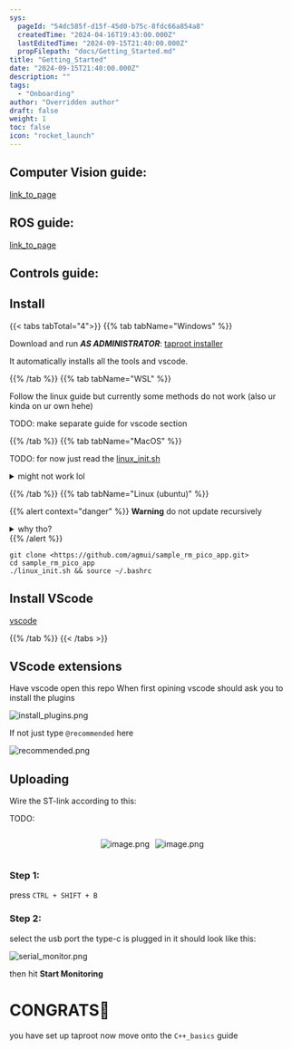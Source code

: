 ```yaml
---
sys:
  pageId: "54dc585f-d15f-45d0-b75c-8fdc66a854a8"
  createdTime: "2024-04-16T19:43:00.000Z"
  lastEditedTime: "2024-09-15T21:40:00.000Z"
  propFilepath: "docs/Getting_Started.md"
title: "Getting_Started"
date: "2024-09-15T21:40:00.000Z"
description: ""
tags:
  - "Onboarding"
author: "Overridden author"
draft: false
weight: 1
toc: false
icon: "rocket_launch"
---
```


## Computer Vision guide:

[link_to_page](86d45bc0-388b-4d26-8848-44f255f73d0e)

## ROS guide:

[link_to_page](3c76c1de-ec8f-46d6-8b0a-294005edc2d5)

## Controls guide:

## Install

{{< tabs tabTotal="4">}}
{{% tab tabName="Windows" %}}

Download and run _**AS ADMINISTRATOR**_: [taproot installer](https://github.com/Thornbots/TeachingFreshies/releases/tag/1.0)

It automatically installs all the tools and vscode.

{{% /tab %}}
{{% tab tabName="WSL" %}}

Follow the linux guide but currently some methods do not work (also ur kinda on ur own hehe)

TODO: make separate guide for vscode section

{{% /tab %}}
{{% tab tabName="MacOS" %}}

TODO: for now just read the [linux_init.sh](https://github.com/agmui/sample_rm_pico_app/blob/main/linux_init.sh)

<details>
<summary>might not work lol</summary>

`brew install libusb pkg-config`

Next install: [vscode](https://code.visualstudio.com/Download)

</details>

{{% /tab %}}
{{% tab tabName="Linux (ubuntu)" %}}

{{% alert context="danger" %}}
**Warning** do not update recursively
<details>
<summary>why tho?</summary>
There are some submodules that may go on for a while (like tinyusb) and I highly
recommend you don't need to get them.
If you want to see what submodules I update just look in `linux_init.sh`
</details>
{{% /alert %}}

```shell
git clone <https://github.com/agmui/sample_rm_pico_app.git>
cd sample_rm_pico_app
./linux_init.sh && source ~/.bashrc
```

## Install VScode

[vscode](https://code.visualstudio.com/Download)

{{% /tab %}}
{{< /tabs >}}

## VScode extensions

Have vscode open this repo
When first opining vscode should ask you to install the plugins

![install_plugins.png](https://prod-files-secure.s3.us-west-2.amazonaws.com/d518164a-d88e-44d1-a4ee-3adb3bd8bce0/89bd30f0-1825-4e77-867b-0a41ce370880/install_plugins.png?X-Amz-Algorithm=AWS4-HMAC-SHA256&X-Amz-Content-Sha256=UNSIGNED-PAYLOAD&X-Amz-Credential=ASIAZI2LB466ZYFPHLAG%2F20250327%2Fus-west-2%2Fs3%2Faws4_request&X-Amz-Date=20250327T061127Z&X-Amz-Expires=3600&X-Amz-Security-Token=IQoJb3JpZ2luX2VjENb%2F%2F%2F%2F%2F%2F%2F%2F%2F%2FwEaCXVzLXdlc3QtMiJIMEYCIQDjly03Xmm3oPJSTR3%2B6gktBPRLKbYHmD%2F0L%2FfwDH8stQIhAPPoToy%2FHDr6Di15PlnkENLuEyXRBufmRgOHBSMLwVaoKv8DCD8QABoMNjM3NDIzMTgzODA1IgwpOg76KVl5L7CfyNUq3AOj1mL13iwU3gVnzBi5DMAIWwEkBVa98r2QmFek2%2Bzm76%2FMuIbZGpDGK%2BUVOhIKxD2ZKsoAxgC3yuIY1gQmMAU4V9TjLJNN0KMzJSel0R3IkyOSlG3CjBi1lfwMP1AFsQaxR%2BXQ26RzNFXtaRsOL3UWAr1wtgBkE8Bw8eO3Stk0%2F3XY1mJrtgj6OzJco7sV4O254egMuGCGji2lho9BGyuwCmkiUgDbTF9Jl%2BHlwutU7cjRt9CzgERVd%2F1jO5futUGS21hWnsXaYaNp%2F53tFkVww7SM5rik1KkcXO%2B1TsQMBLf29yisbBu9DUFAqXpg707KbEymbk11vs8htroHDkrxFas0xR3zyk7MuEAmoMGc9MVLNhNfLJ5NWuFQc7c9%2FF79dlPyA5L4UFDpgvpHN509zoFaxnUZffAkdHJ6dMee8LYUYPZvPLWHWQrw9Maq%2FctSff%2FyfvARN8ZRc%2F%2F5ELcMOgdBoOwT%2FWqF0pR6vWI6%2B1zVFy5%2FqzKnC%2Fc1ATR9b32Pvl0IIxCsIHn4XYQM%2Bo6kLP%2Bqh0jcna%2B0%2F3ilTJesvYVBFvTtJ6eI8kGLMrDH6uYFndERdyN2N3YKaCsgH3Zll%2FaDYi%2FedtjZg9rNzXCf5hHIXjy2WPR8RlqfEDCQzJO%2FBjqkAb2o7X2LgEd5HxhImu47BS2yIpne8KFCryCojalHXTNIN6DIeAza9Snsu12yu4maoEJGYS0LRH6qKxWNIvn2dz%2F0T%2BLCYgj3zL51G3%2B9CaZwcDRVgww0EjN%2F%2F1aPKEePw1OVU4MvSYkeNRwJOOSz%2BLJqiWfuWF7oOFKalsLUGHd5tbh33zCjfEVlpgxCyO5bUFnSS3MEgG5sh%2B6tgyEPQ1hOTln0&X-Amz-Signature=45036ade96b881f699691b55af308db7d47ad248e63905e8074607ded8c8a5a6&X-Amz-SignedHeaders=host&x-id=GetObject)

If not just type `@recommended` here  

![recommended.png](https://prod-files-secure.s3.us-west-2.amazonaws.com/d518164a-d88e-44d1-a4ee-3adb3bd8bce0/61e661e9-5d85-4dfc-be0d-8d2097a5e793/recommended.png?X-Amz-Algorithm=AWS4-HMAC-SHA256&X-Amz-Content-Sha256=UNSIGNED-PAYLOAD&X-Amz-Credential=ASIAZI2LB466ZYFPHLAG%2F20250327%2Fus-west-2%2Fs3%2Faws4_request&X-Amz-Date=20250327T061127Z&X-Amz-Expires=3600&X-Amz-Security-Token=IQoJb3JpZ2luX2VjENb%2F%2F%2F%2F%2F%2F%2F%2F%2F%2FwEaCXVzLXdlc3QtMiJIMEYCIQDjly03Xmm3oPJSTR3%2B6gktBPRLKbYHmD%2F0L%2FfwDH8stQIhAPPoToy%2FHDr6Di15PlnkENLuEyXRBufmRgOHBSMLwVaoKv8DCD8QABoMNjM3NDIzMTgzODA1IgwpOg76KVl5L7CfyNUq3AOj1mL13iwU3gVnzBi5DMAIWwEkBVa98r2QmFek2%2Bzm76%2FMuIbZGpDGK%2BUVOhIKxD2ZKsoAxgC3yuIY1gQmMAU4V9TjLJNN0KMzJSel0R3IkyOSlG3CjBi1lfwMP1AFsQaxR%2BXQ26RzNFXtaRsOL3UWAr1wtgBkE8Bw8eO3Stk0%2F3XY1mJrtgj6OzJco7sV4O254egMuGCGji2lho9BGyuwCmkiUgDbTF9Jl%2BHlwutU7cjRt9CzgERVd%2F1jO5futUGS21hWnsXaYaNp%2F53tFkVww7SM5rik1KkcXO%2B1TsQMBLf29yisbBu9DUFAqXpg707KbEymbk11vs8htroHDkrxFas0xR3zyk7MuEAmoMGc9MVLNhNfLJ5NWuFQc7c9%2FF79dlPyA5L4UFDpgvpHN509zoFaxnUZffAkdHJ6dMee8LYUYPZvPLWHWQrw9Maq%2FctSff%2FyfvARN8ZRc%2F%2F5ELcMOgdBoOwT%2FWqF0pR6vWI6%2B1zVFy5%2FqzKnC%2Fc1ATR9b32Pvl0IIxCsIHn4XYQM%2Bo6kLP%2Bqh0jcna%2B0%2F3ilTJesvYVBFvTtJ6eI8kGLMrDH6uYFndERdyN2N3YKaCsgH3Zll%2FaDYi%2FedtjZg9rNzXCf5hHIXjy2WPR8RlqfEDCQzJO%2FBjqkAb2o7X2LgEd5HxhImu47BS2yIpne8KFCryCojalHXTNIN6DIeAza9Snsu12yu4maoEJGYS0LRH6qKxWNIvn2dz%2F0T%2BLCYgj3zL51G3%2B9CaZwcDRVgww0EjN%2F%2F1aPKEePw1OVU4MvSYkeNRwJOOSz%2BLJqiWfuWF7oOFKalsLUGHd5tbh33zCjfEVlpgxCyO5bUFnSS3MEgG5sh%2B6tgyEPQ1hOTln0&X-Amz-Signature=143d7155a570cfb072030bc8020449919d9cce573a66440e3f7288a874fafcba&X-Amz-SignedHeaders=host&x-id=GetObject)

## Uploading

Wire the ST-link according to this:

TODO:

<div style="display: flex;flex-direction: row; column-gap:10px; max-width: 630px;justify-content: center;">
<div>

![image.png](https://prod-files-secure.s3.us-west-2.amazonaws.com/d518164a-d88e-44d1-a4ee-3adb3bd8bce0/210ecb78-1116-4d7b-b9b7-2292f66fa2c2/image.png?X-Amz-Algorithm=AWS4-HMAC-SHA256&X-Amz-Content-Sha256=UNSIGNED-PAYLOAD&X-Amz-Credential=ASIAZI2LB4664DMRH3TC%2F20250327%2Fus-west-2%2Fs3%2Faws4_request&X-Amz-Date=20250327T061129Z&X-Amz-Expires=3600&X-Amz-Security-Token=IQoJb3JpZ2luX2VjENb%2F%2F%2F%2F%2F%2F%2F%2F%2F%2FwEaCXVzLXdlc3QtMiJIMEYCIQDKAML7WuYqzigdM5XFCA%2BXC0qQfpeg7Qs%2F04noB%2FhPEAIhAJ9mRE9KScyCoMx0DbI1VWjFOrJeWMUzu3Bi57OgknntKv8DCD8QABoMNjM3NDIzMTgzODA1Igyh98622Hzp0Ntru6sq3AMtuVXW28m8t6f0mK%2BRTBSaFxrusjEQZlJYiHvo0m1x8Bb2iGTjUXDBmRui%2FYnucoJObheE4dDwlV1IFNPs7ao2twdLIIhdz820l24Of%2BxpYlqkDEG%2BTvPxvDHGRjanT%2F0opN1GqEKn%2FdV4LlTlhwJYoXAjBBXlMWK4j1vaAT09CcCXLcrL69gRNgRUGq5LYsyEdd8Ti%2Fhv%2FmEvSsKQWCiRVNB4VCH5h8lewUQNBcX%2B83NsJI7PwAvx4uC58nUCozPGt4H5JG6LBau%2B6uXpKsnMtJgThJBHMJDy90t4pwiHlD6cTlZg63H0xah87XOMCYJOu0S40jT%2B%2FaqKlfLMh8kBpYqINY79qKE8BhxlrK%2FIS%2B1qq%2FwNTKvlquj49ZjIzeK3ofwg61RbICtJPNFbPJgY6gZXksaR7Qm2sPhADPBNtUAngg8OmPF7FdkPPrpmiRDXgpw3FmRlw%2BL7iWBInmQVvOSjJez4MmT7jqz11AWVgw%2BlrgarNMdRDlPotLYyZrVD%2BQjaTKKKpqQGX3DGESl0LwnfdPjwaqONkqjNLmD19NT7qR3Ydl38CGfxgHzRrKJ5H2GjUgfBqpz2%2BgxAN8TQXSXosuGfghGiRBS83f0TVTvAz6ppCO4a28rdBDDRy5O%2FBjqkAXbGb%2FQdYxtxByEE1CBxHm2AORPLUMaCElk%2FQkpbYwjeJANiXrifM%2BXT2WKqwuCvOxLyaKx2e0f7vPzklItSHrJJ2SDFF6ilwcVLIO1LePI1VpRLa6D64smUcDGYE5uWcpdhQnjrQRb4QibK3XU8TiJj4cagt6KqD125w5QPOQneSL9YUIqzBoeAtwWMnDTQPpOJ6PlvsSAFeAu8ByYtOPPeqdDf&X-Amz-Signature=e58b48fb10c2443eb798ccb32f65c07fb303b64d8efc9c742689118e7e68e510&X-Amz-SignedHeaders=host&x-id=GetObject)

</div>
<div>

![image.png](https://prod-files-secure.s3.us-west-2.amazonaws.com/d518164a-d88e-44d1-a4ee-3adb3bd8bce0/33a0fd0f-8ca6-4a86-8e09-26e95ded1fff/image.png?X-Amz-Algorithm=AWS4-HMAC-SHA256&X-Amz-Content-Sha256=UNSIGNED-PAYLOAD&X-Amz-Credential=ASIAZI2LB466VFOP6VQG%2F20250327%2Fus-west-2%2Fs3%2Faws4_request&X-Amz-Date=20250327T061129Z&X-Amz-Expires=3600&X-Amz-Security-Token=IQoJb3JpZ2luX2VjENb%2F%2F%2F%2F%2F%2F%2F%2F%2F%2FwEaCXVzLXdlc3QtMiJIMEYCIQDMvkIoaBqP0QueMUxvj%2F3F0EL5Xw8aKR2XCdNJLYkW9wIhAJ31z0xqpMskAjVr7UzFcoDJNMDtbai7zBo2%2FGjCUFlgKv8DCD8QABoMNjM3NDIzMTgzODA1IgzYr%2FRUd%2BPCOAdHkDUq3APHc1rSvOXBgk1oYfaECgE0cZ9izudxcgyslhP5ADPNiQfXhTuL1i2Tptg%2B%2Fs7g8JqbVVCMkOcRci7NZpu7mnP2%2BFDkB33wKiaV6sH10Tqy8hduQXeOQWE6phtPO1Lg4clZ%2F8KUEnbkUqb7Gv72JX%2B5jy9fytpG2%2FaVDn4N%2BMVLLgnQ73cxhGlGhFyF7H3YRKAF9VoIvjvetf0qXXl1Hfl9q3Hf4sZXqVeVld2jXtKCcyuEJ%2Bbc7t5Ad6NZZk9C%2FwYtfjVhYS0mOtySwgvpzMb%2BbcHe71RB9Qgb52JIh1why%2FEvA%2FvuGjqz6b8YLzc4tNz5Jswmgkxxv6T4tvAS7wI3RObcTp0Bjd4L5sTLIjJtK1qkL3zVeY3LQZc6n7Y995pRkUGIT3%2BQ7f0TmJVcfY09P%2FRFCpgDoaMwX9wiGZOFuf0h855vnC9IjYbw6jb2PmV3bV2lUSyc11D9oF8D8lbg6%2BXyCImUErgrMl%2F3XSDZ1cbgoZlgPrHPsQd8rLikHu2ScoNEhMtrAxiBmKJECKN4zqLGUICZe%2BDWn8nJeJGV0O8wqKKWlARUMRsGdc2O2yyvMLGf0SDBTysBwk707FUGgahEEB7j2V%2FNWtK12y1nVkZKqLsB0RD206DAZzDRy5O%2FBjqkAZa%2F3maOiFLOJtLHy61B%2F9dEnQTc8OHwE3fHFnwpEWmziBxoHz5X%2BZ6Sj5MdIFu%2FgeDdgX2nvCtWaYH6nY9jDjyIc8T5hNDVmguNnYnTyEzfxbUao51jCTuUTV6nOzak14MAiwZPJOT3AkGzl28GQQa%2FzrkgWo4gfhcn3UXngRlAQLvzYHbIbXw8dmdwepQ40xq7eoftp3y449biyKtGywAp0zwy&X-Amz-Signature=7a7d3203b128eb61910dcde911951a4b7aa0a6ae096ea1fd5b2b56d45608a524&X-Amz-SignedHeaders=host&x-id=GetObject)

</div>
</div>

### Step 1:

press `CTRL + SHIFT + B`

### Step 2:

select the usb port the type-c is plugged in it should look like this:

![serial_monitor.png](https://prod-files-secure.s3.us-west-2.amazonaws.com/d518164a-d88e-44d1-a4ee-3adb3bd8bce0/f03f4774-05d4-4393-b6a0-d5efb6d315ab/serial_monitor.png?X-Amz-Algorithm=AWS4-HMAC-SHA256&X-Amz-Content-Sha256=UNSIGNED-PAYLOAD&X-Amz-Credential=ASIAZI2LB466ZYFPHLAG%2F20250327%2Fus-west-2%2Fs3%2Faws4_request&X-Amz-Date=20250327T061127Z&X-Amz-Expires=3600&X-Amz-Security-Token=IQoJb3JpZ2luX2VjENb%2F%2F%2F%2F%2F%2F%2F%2F%2F%2FwEaCXVzLXdlc3QtMiJIMEYCIQDjly03Xmm3oPJSTR3%2B6gktBPRLKbYHmD%2F0L%2FfwDH8stQIhAPPoToy%2FHDr6Di15PlnkENLuEyXRBufmRgOHBSMLwVaoKv8DCD8QABoMNjM3NDIzMTgzODA1IgwpOg76KVl5L7CfyNUq3AOj1mL13iwU3gVnzBi5DMAIWwEkBVa98r2QmFek2%2Bzm76%2FMuIbZGpDGK%2BUVOhIKxD2ZKsoAxgC3yuIY1gQmMAU4V9TjLJNN0KMzJSel0R3IkyOSlG3CjBi1lfwMP1AFsQaxR%2BXQ26RzNFXtaRsOL3UWAr1wtgBkE8Bw8eO3Stk0%2F3XY1mJrtgj6OzJco7sV4O254egMuGCGji2lho9BGyuwCmkiUgDbTF9Jl%2BHlwutU7cjRt9CzgERVd%2F1jO5futUGS21hWnsXaYaNp%2F53tFkVww7SM5rik1KkcXO%2B1TsQMBLf29yisbBu9DUFAqXpg707KbEymbk11vs8htroHDkrxFas0xR3zyk7MuEAmoMGc9MVLNhNfLJ5NWuFQc7c9%2FF79dlPyA5L4UFDpgvpHN509zoFaxnUZffAkdHJ6dMee8LYUYPZvPLWHWQrw9Maq%2FctSff%2FyfvARN8ZRc%2F%2F5ELcMOgdBoOwT%2FWqF0pR6vWI6%2B1zVFy5%2FqzKnC%2Fc1ATR9b32Pvl0IIxCsIHn4XYQM%2Bo6kLP%2Bqh0jcna%2B0%2F3ilTJesvYVBFvTtJ6eI8kGLMrDH6uYFndERdyN2N3YKaCsgH3Zll%2FaDYi%2FedtjZg9rNzXCf5hHIXjy2WPR8RlqfEDCQzJO%2FBjqkAb2o7X2LgEd5HxhImu47BS2yIpne8KFCryCojalHXTNIN6DIeAza9Snsu12yu4maoEJGYS0LRH6qKxWNIvn2dz%2F0T%2BLCYgj3zL51G3%2B9CaZwcDRVgww0EjN%2F%2F1aPKEePw1OVU4MvSYkeNRwJOOSz%2BLJqiWfuWF7oOFKalsLUGHd5tbh33zCjfEVlpgxCyO5bUFnSS3MEgG5sh%2B6tgyEPQ1hOTln0&X-Amz-Signature=9b0bba76251e910582e758c3f56448275b8dbd42c20954f9a9dd12d68a800080&X-Amz-SignedHeaders=host&x-id=GetObject)

then hit **Start Monitoring**

# CONGRATS🎉

you have set up taproot now move onto the `C++_basics` guide
